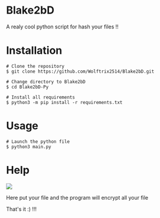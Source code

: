 # Blake2bD
A realy cool python script for hash your files !!


# Installation
``` console
# Clone the repository
$ git clone https://github.com/Wolftrix2514/Blake2bD.git

# Change directory to Blake2bD
$ cd Blake2bD-Py

# Install all requirements
$ python3 -m pip install -r requirements.txt
```

# Usage

``` console
# Launch the python file
$ python3 main.py
```

# Help 
<img src="https://raw.githubusercontent.com/Wolftrix2514/Blake2bD/main/Help/help.png" />
 
 Here put your file and the program will encrypt all your file 
 
 That's it :) !!!
